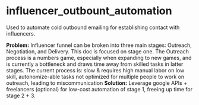 # influencer_outbount_automation
Used to automate cold outbound emailing for establishing contact with influencers.

**Problem:** Influencer funnel can be broken into three main stages: Outreach, Negotiation, and Delivery. This doc is focused on stage one. The Outreach process is a numbers game, especially when expanding to new games, and is currently a bottleneck and draws time away from skilled tasks in latter stages. The current process is:
slow & requires high manual labor on low skill, autonomize-able tasks 
not optimized for multiple people to work on outreach, leading to miscommunication
**Solution:** Leverage google APIs + freelancers (optional) for low-cost automation of stage 1, freeing up time for stage 2 + 3. 
